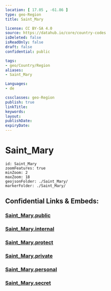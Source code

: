 ```yaml
---
location: [ 17.05 , -61.86 ] 
type: geo-Region
title: Saint_Mary

license: CC BY-SA 4.0
source: https://datahub.io/core/country-codes
isDeleted: false
isReadOnly: false
draft: false
confidential: public

tags:
- geo/Country/Region
aliases:
- Saint_Mary

Languages:
- de

cssclasses: geo-Region
publish: true
linkTitle: 
keywords: 
layout: 
publishDate: 
expiryDate: 
---
```


# Saint_Mary

```leaflet
id: Saint_Mary
zoomFeatures: true 
minZoom: 2 
maxZoom: 18
geojsonFolder: ./Saint_Mary/
markerFolder: ./Saint_Mary/
```


## Confidential Links & Embeds: 

### [Saint_Mary.public](/_public/\Earth\Continent\America~Caribbean\Antigua_and_Barbuda\CountiesSaint_Mary.public.md) 

### [Saint_Mary.internal](/_internal/\Earth\Continent\America~Caribbean\Antigua_and_Barbuda\CountiesSaint_Mary.internal.md) 

### [Saint_Mary.protect](/_protect/\Earth\Continent\America~Caribbean\Antigua_and_Barbuda\CountiesSaint_Mary.protect.md) 

### [Saint_Mary.private](/_private/\Earth\Continent\America~Caribbean\Antigua_and_Barbuda\CountiesSaint_Mary.private.md) 

### [Saint_Mary.personal](/_personal/\Earth\Continent\America~Caribbean\Antigua_and_Barbuda\CountiesSaint_Mary.personal.md) 

### [Saint_Mary.secret](/_secret/\Earth\Continent\America~Caribbean\Antigua_and_Barbuda\CountiesSaint_Mary.secret.md)

